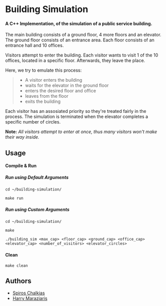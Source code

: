 # Building Simulation

#### A C++ Ιmplementation, of the simulation of a public service building.
The main building consists of a ground floor, 4 more floors and an elevator. 
The ground floor consists of an entrance area. 
Each floor consists of an entrance hall and 10 offices.

Visitors attempt to enter the building.
Each visitor wants to visit 1 of the 10 offices, located in a specific floor. Afterwards, they leave the place.

Here, we try to emulate this process:
> - A visitor enters the building
> - waits for the elevator in the ground floor
> - enters the desired floor and office
> - leaves from the floor
> - exits the building

Each visitor has an assosiated priority so they're treated fairly in the process.
The simulation is terminated when the elevator completes a specific number of circles.

 **Note:** *All visitors attempt to enter at once, thus many visitors won't make their way inside.*

## Usage
#### Compile & Run

#####  Run using Default Arguments

```cplusplus
cd ~/building-simulation/

make run
```

#####  Run using Custom Arguments

```cplusplus
cd ~/building-simulation/

make

./building_sim <max_cap> <floor_cap> <ground_cap> <office_cap> <elevator_cap> <number_of_visitors> <elevator_circles> 
```


#### Clean

```cplusplus
make clean
```
## Authors
- [Spiros Chalkias](https://github.com/spChalk)
- [Harry  Maraziaris](https://github.com/cMrzrs)

